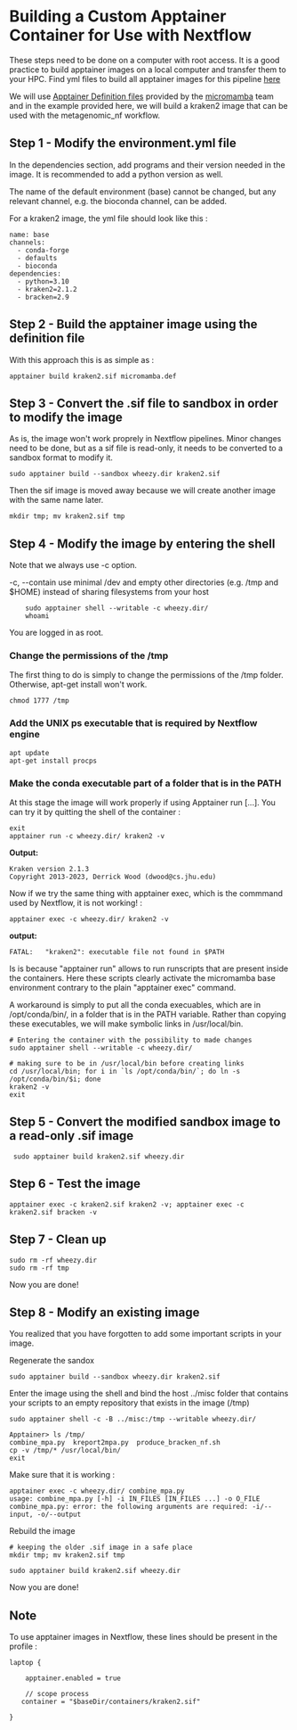
# Building a Custom Apptainer Container for Use with Nextflow

These steps need to be done on a computer with root access.  It is a good practice to build apptainer images on a local computer and transfer them to your HPC. Find yml files to build all apptainer images for this pipeline [here](https://github.com/AAFC-Bioinfo-AAC/metagenomics-nf/tree/main/docs/apptainer_images)

We will use [Apptainer Definition files](https://apptainer.org/docs/user/latest/definition_files.html#definition-files) provided by the [micromamba](https://mamba.readthedocs.io/en/latest/user_guide/micromamba.html) team and in the example provided here, we will build a kraken2 image that can be used with the metagenomic_nf workflow­. 


## Step 1 - Modify the environment.yml file

In the dependencies section, add programs and their version needed in the image. It is recommended to add a python version as well.

The name of the default environment (base) cannot be changed, but any relevant channel, e.g. the bioconda channel, can be added.

For a kraken2 image, the yml file should look like this :

```shell
name: base
channels:
  - conda-forge
  - defaults
  - bioconda
dependencies:
  - python=3.10
  - kraken2=2.1.2
  - bracken=2.9
```



## Step 2 - Build the apptainer image using the definition file

With this approach this is as simple as :


    apptainer build kraken2.sif micromamba.def



## Step 3 - Convert the .sif file to sandbox in order to modify the image

As is, the image won't work proprely in Nextflow pipelines. Minor changes need to be done, but as a sif file is read-only, it needs to be converted to a sandbox format to modify it.

    sudo apptainer build --sandbox wheezy.dir kraken2.sif

Then the sif image is moved away because we will create another image with the same name later.

    mkdir tmp; mv kraken2.sif tmp

## Step 4 - Modify the image by entering the shell

Note that we always use -c option.

-c, --contain use minimal /dev and empty other directories (e.g. /tmp and $HOME) instead of sharing filesystems from your host

	    sudo apptainer shell --writable -c wheezy.dir/
        whoami

You are logged in as root.

### Change the permissions of the /tmp

The first thing to do is simply to change the permissions of the /tmp folder. Otherwise, apt-get install won't work. 

    chmod 1777 /tmp
    
### Add the UNIX ps executable that is required by Nextflow engine

    apt update
    apt-get install procps

### Make the conda executable part of a folder that is in the PATH

At this stage the image will work properly if using Apptainer run [...]. You can try it by quitting the shell of the container :

    exit
    apptainer run -c wheezy.dir/ kraken2 -v
  
**Output:**

    Kraken version 2.1.3
    Copyright 2013-2023, Derrick Wood (dwood@cs.jhu.edu)

    
Now if we try the same thing with apptainer exec, which is the commmand used by Nextflow, it is not working! :

    apptainer exec -c wheezy.dir/ kraken2 -v

**output:**

    FATAL:   "kraken2": executable file not found in $PATH

Is is because "apptainer run" allows to run runscripts that are present inside the containers. Here these scripts clearly activate the micromamba base environment contrary to the plain "apptainer exec" command.

A workaround is simply to put all the conda execuables, which are in /opt/conda/bin/, in a folder that is in the PATH variable. Rather than copying these executables, we will make symbolic links in /usr/local/bin.
	
    # Entering the container with the possibility to made changes
    sudo apptainer shell --writable -c wheezy.dir/

	# making sure to be in /usr/local/bin before creating links
	cd /usr/local/bin; for i in `ls /opt/conda/bin/`; do ln -s /opt/conda/bin/$i; done
    kraken2 -v
	exit

## Step 5 - Convert the modified sandbox image to a read-only .sif image

	 sudo apptainer build kraken2.sif wheezy.dir

	 
	 
## Step 6 - Test the image

    apptainer exec -c kraken2.sif kraken2 -v; apptainer exec -c kraken2.sif bracken -v
    

## Step 7 - Clean up

    sudo rm -rf wheezy.dir
    sudo rm -rf tmp

Now you are done!

## Step 8 - Modify an existing image 

You realized that you have forgotten to add some important scripts in your image.

Regenerate the sandox

    sudo apptainer build --sandbox wheezy.dir kraken2.sif


Enter the image using the shell and bind the host ../misc folder that contains your scripts to an empty repository that exists in the image (/tmp)

    sudo apptainer shell -c -B ../misc:/tmp --writable wheezy.dir/

    Apptainer> ls /tmp/
    combine_mpa.py	kreport2mpa.py	produce_bracken_nf.sh
    cp -v /tmp/* /usr/local/bin/
    exit

Make sure that it is working :

    apptainer exec -c wheezy.dir/ combine_mpa.py
    usage: combine_mpa.py [-h] -i IN_FILES [IN_FILES ...] -o O_FILE
    combine_mpa.py: error: the following arguments are required: -i/--input, -o/--output

Rebuild the image

    # keeping the older .sif image in a safe place
    mkdir tmp; mv kraken2.sif tmp
    
    sudo apptainer build kraken2.sif wheezy.dir

Now you are done!

## Note 

To use apptainer images in Nextflow, these lines should be present in the profile :

```shell
laptop {
        
    apptainer.enabled = true

    // scope process
   container = "$baseDir/containers/kraken2.sif"

}
```

